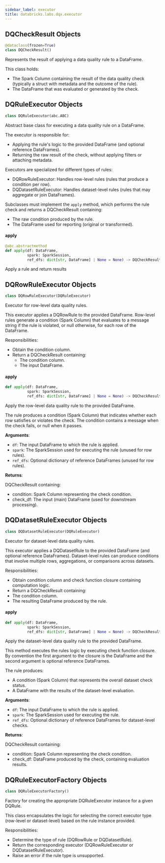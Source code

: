 ```yaml
---
sidebar_label: executor
title: databricks.labs.dqx.executor
---
```


## DQCheckResult Objects

```python
@dataclass(frozen=True)
class DQCheckResult()
```

Represents the result of applying a data quality rule to a DataFrame.

This class holds:
- The Spark Column containing the result of the data quality check
  (typically a struct with metadata and the outcome of the rule).
- The DataFrame that was evaluated or generated by the check.

## DQRuleExecutor Objects

```python
class DQRuleExecutor(abc.ABC)
```

Abstract base class for executing a data quality rule on a DataFrame.

The executor is responsible for:
- Applying the rule&#x27;s logic to the provided DataFrame (and optional reference DataFrames).
- Returning the raw result of the check, without applying filters or attaching metadata.

Executors are specialized for different types of rules:
- DQRowRuleExecutor: Handles row-level rules (rules that produce a condition per row).
- DQDatasetRuleExecutor: Handles dataset-level rules (rules that may aggregate or join DataFrames).

Subclasses must implement the `apply` method, which performs the rule check and returns
a DQCheckResult containing:
  - The raw condition produced by the rule.
  - The DataFrame used for reporting (original or transformed).

#### apply

```python
@abc.abstractmethod
def apply(df: DataFrame,
          spark: SparkSession,
          ref_dfs: dict[str, DataFrame] | None = None) -> DQCheckResult
```

Apply a rule and return results

## DQRowRuleExecutor Objects

```python
class DQRowRuleExecutor(DQRuleExecutor)
```

Executor for row-level data quality rules.

This executor applies a DQRowRule to the provided DataFrame. Row-level rules generate
a condition (Spark Column) that evaluates to a message string if the rule is violated,
or null otherwise, for each row of the DataFrame.

Responsibilities:
- Obtain the condition column.
- Return a DQCheckResult containing:
    - The condition column.
    - The input DataFrame.

#### apply

```python
def apply(df: DataFrame,
          spark: SparkSession,
          ref_dfs: dict[str, DataFrame] | None = None) -> DQCheckResult
```

Apply the row-level data quality rule to the provided DataFrame.

The rule produces a condition (Spark Column) that indicates whether each row satisfies
or violates the check. The condition contains a message when the check fails,
or null when it passes.

**Arguments**:

- `df`: The input DataFrame to which the rule is applied.
- `spark`: The SparkSession used for executing the rule (unused for row rules).
- `ref_dfs`: Optional dictionary of reference DataFrames (unused for row rules).

**Returns**:

DQCheckResult containing:
- condition: Spark Column representing the check condition.
- check_df: The input (main) DataFrame (used for downstream processing).

## DQDatasetRuleExecutor Objects

```python
class DQDatasetRuleExecutor(DQRuleExecutor)
```

Executor for dataset-level data quality rules.

This executor applies a DQDatasetRule to the provided DataFrame (and optional reference DataFrames).
Dataset-level rules can produce conditions that involve multiple rows, aggregations,
or comparisons across datasets.

Responsibilities:
- Obtain condition column and check function closure containing computation logic.
- Return a DQCheckResult containing:
 - The condition column.
 - The resulting DataFrame produced by the rule.

#### apply

```python
def apply(df: DataFrame,
          spark: SparkSession,
          ref_dfs: dict[str, DataFrame] | None = None) -> DQCheckResult
```

Apply the dataset-level data quality rule to the provided DataFrame.

This method executes the rules logic by executing check function closure.
By convention the first argument to the closure is the DataFrame
and the second argument is optional reference DataFrames.

The rule produces:
- A condition (Spark Column) that represents the overall dataset check status.
- A DataFrame with the results of the dataset-level evaluation.

**Arguments**:

- `df`: The input DataFrame to which the rule is applied.
- `spark`: The SparkSession used for executing the rule.
- `ref_dfs`: Optional dictionary of reference DataFrames for dataset-level checks.

**Returns**:

DQCheckResult containing:
- condition: Spark Column representing the check condition.
- check_df: DataFrame produced by the check, containing evaluation results.

## DQRuleExecutorFactory Objects

```python
class DQRuleExecutorFactory()
```

Factory for creating the appropriate DQRuleExecutor instance for a given DQRule.

This class encapsulates the logic for selecting the correct executor type
(row-level or dataset-level) based on the rule instance provided.

Responsibilities:
- Determine the type of rule (DQRowRule or DQDatasetRule).
- Return the corresponding executor (DQRowRuleExecutor or DQDatasetRuleExecutor).
- Raise an error if the rule type is unsupported.

